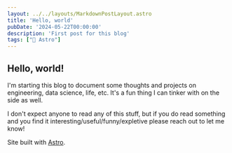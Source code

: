 ```yaml
---
layout: ../../layouts/MarkdownPostLayout.astro
title: 'Hello, world'
pubDate: '2024-05-22T00:00:00'
description: 'First post for this blog'
tags: ["🚀 Astro"]
---
```

## Hello, world!

I'm starting this blog to document some thoughts and projects on engineering, data science, life, etc. It's a fun thing I can tinker with on the side as well.

I don't expect anyone to read any of this stuff, but if you do read something and you find it interesting/useful/funny/expletive please reach out to let me know!

Site built with [Astro](https://astro.build/).
